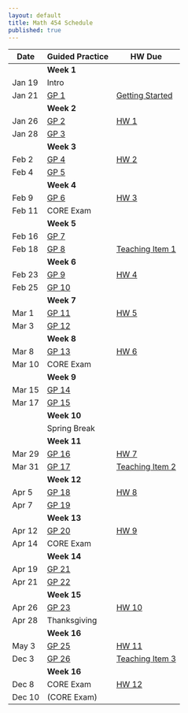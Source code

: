 ```yaml
---
layout: default
title: Math 454 Schedule
published: true
---
```








| Date   	| Guided Practice 	|  HW Due 	|
|--------	|---------	|-----------------	|
| 	| **Week 1**     	| |
| Jan 19 	| Intro  |	|
| Jan 21 	| [GP 1](/NSC-Math-454/GP1.html) | [Getting Started](http://www.overleaf.com/docs?snip_uri=https://raw.githubusercontent.com/sergeballif/NSC-Math-454/gh-pages/homework/Math454GettingStarted.tex&splash=none)	|
|     	|   **Week 2**      	|                 	|                	
| Jan 26 	| [GP 2](/NSC-Math-454/GP2.html) | [HW 1](http://www.overleaf.com/docs?snip_uri=https://raw.githubusercontent.com/sergeballif/NSC-Math-454/gh-pages/homework/Math454HW1.tex&splash=none)	|
| Jan 28 	| [GP 3](/NSC-Math-454/GP3.html)  | 	|   
|     	|   **Week 3**      	|                 	|                	
| Feb 2 	| [GP 4](/NSC-Math-454/GP4.html) | [HW 2](http://www.overleaf.com/docs?snip_uri=https://raw.githubusercontent.com/sergeballif/NSC-Math-454/gh-pages/homework/Math454HW2.tex&splash=none) |
| Feb 4 	| [GP 5](/NSC-Math-454/GP5.html) | |    
|     	|   **Week 4**      	|                 	|  
| Feb 9 	| [GP 6](/NSC-Math-454/GP6.html) | [HW 3](http://www.overleaf.com/docs?snip_uri=https://raw.githubusercontent.com/sergeballif/NSC-Math-454/gh-pages/homework/Math454HW3.tex&splash=none)|              	
| Feb 11 	| CORE Exam |	|
|     	|   **Week 5**      	|                 	|                	
| Feb 16 	| [GP 7](/NSC-Math-454/GP7.html) |  |
| Feb 18 	| [GP 8](/NSC-Math-454/GP8.html) | [Teaching Item 1](/NSC-Math-454/TeachingItems.html) |
|     	|   **Week 6**      	|                 	|                	
| Feb 23 	| [GP 9](/NSC-Math-454/GP9.html)  | [HW 4](http://www.overleaf.com/docs?snip_uri=https://raw.githubusercontent.com/sergeballif/NSC-Math-454/gh-pages/homework/Math454HW4.tex&splash=none) |
| Feb 25 	| [GP 10](/NSC-Math-454/GP10.html) |  |    
|     	|   **Week 7**      	|                 	|                	
| Mar 1  	| [GP 11](/NSC-Math-454/GP11.html) | [HW 5](http://www.overleaf.com/docs?snip_uri=https://raw.githubusercontent.com/sergeballif/NSC-Math-454/gh-pages/homework/Math454HW5.tex&splash=none) |
| Mar 3 	| [GP 12](/NSC-Math-454/GP12.html) | 	|        
|     	|   **Week 8**      	|                 	|                	
| Mar 8 	| [GP 13](/NSC-Math-454/GP13.html) | [HW 6](http://www.overleaf.com/docs?snip_uri=https://raw.githubusercontent.com/sergeballif/NSC-Math-454/gh-pages/homework/Math454HW6.tex&splash=none) |
| Mar 10	| CORE Exam  | 	|
|     	|   **Week 9**      	|                 	|           
| Mar 15 	| [GP 14](/NSC-Math-454/GP14.html) |	|     	
| Mar 17  | [GP 15](/NSC-Math-454/GP15.html) |	|
|     	|   **Week 10**      	|                 	|    
| | Spring Break | |
|     	|   **Week 11**      	|                 	|    
| Mar 29 	| [GP 16](/NSC-Math-454/GP16.html) |	[HW 7](http://www.overleaf.com/docs?snip_uri=https://raw.githubusercontent.com/sergeballif/NSC-Math-454/gh-pages/homework/Math454HW7.tex&splash=none) |
| Mar 31 	| [GP 17](/NSC-Math-454/GP17.html) | [Teaching Item 2](/NSC-Math-454/homework/Math454TeachingItem2.pdf)	|
|     	|   **Week 12**      	|                 	|                	
| Apr 5 	| [GP 18](/NSC-Math-454/GP18.html)  | [HW 8](http://www.overleaf.com/docs?snip_uri=https://raw.githubusercontent.com/sergeballif/NSC-Math-454/gh-pages/homework/Math454HW8.tex&splash=none) |
| Apr 7 	| [GP 19](/NSC-Math-454/GP19.html)  | 	|          
|   	|   **Week 13**      	|                 	|                	
| Apr 12 	| [GP 20](/NSC-Math-454/GP20.html) | [HW 9](http://www.overleaf.com/docs?snip_uri=https://raw.githubusercontent.com/sergeballif/NSC-Math-454/gh-pages/homework/Math454HW9.tex&splash=none) |
| Apr 14 	| CORE Exam | 	|
|     	|   **Week 14**      	|                 	|  
| Apr 19 	| [GP 21](/NSC-Math-454/GP21.html) |  |
| Apr 21 	| [GP 22](/NSC-Math-454/GP22.html) | 	|          	
|     	|   **Week 15**      	|                 	|  
| Apr 26	| [GP 23](/NSC-Math-454/GP23.html) | [HW 10](http://www.overleaf.com/docs?snip_uri=https://raw.githubusercontent.com/sergeballif/NSC-Math-454/gh-pages/homework/Math454HW10.tex&splash=none)  |
| Apr 28 	| Thanksgiving  |       	|
|     	|   **Week 16**      	|                 	|  
| May 3 	| [GP 25](/NSC-Math-454/GP25.html) | [HW 11](http://www.overleaf.com/docs?snip_uri=https://raw.githubusercontent.com/sergeballif/NSC-Math-454/gh-pages/homework/Math454HW11.tex&splash=none)  |
| Dec 3 	| [GP 26](/NSC-Math-454/GP26.html) | [Teaching Item 3](/NSC-Math-454/homework/Math454TeachingItem3.pdf)	|          	
|     	|   **Week 16**      	|                 	|  
| Dec 8 	| CORE Exam  | [HW 12](http://www.overleaf.com/docs?snip_uri=https://raw.githubusercontent.com/sergeballif/NSC-Math-454/gh-pages/homework/Math454HW12.tex&splash=none) |
| Dec 10 	| (CORE Exam)  | 	|

